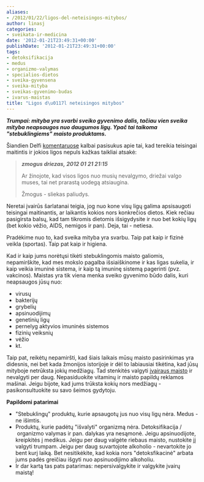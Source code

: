 ```yaml
---
aliases:
- /2012/01/22/ligos-del-neteisingos-mitybos/
author: linasj
categories:
- sveikata-ir-medicina
date: '2012-01-21T23:49:31+00:00'
publishDate: '2012-01-21T23:49:31+00:00'
tags:
- detoksifikacija
- medus
- organizmo-valymas
- specialios-dietos
- sveika-gyvensena
- sveika-mityba
- sveikas-gyvenimo-budas
- ivarus-maistas
title: "Ligos d\u0117l neteisingos mitybos"
---
```

***Trumpai: mityba yra svarbi sveiko gyvenimo dalis, tačiau vien sveika mityba neapsaugos nuo daugumos ligų. Ypač tai taikoma "stebuklingiems" maisto produktams.***

Šiandien Delfi [komentaruose](http://www.delfi.lt/news/daily/Health/is-naturaliu-gydymo-budu-lietuvoje-populiariausios-vaistazoles-biciu-produktai-ir-masazas.d?id=54493517&com=1) kalbai pasisukus apie tai, kad tereikia teisingai maitintis ir jokios ligos nepuls kažkas taikliai atsakė:

> ***zmogus driezas, 2012 01 21 21:15***
> 
> Ar žinojote, kad visos ligos nuo musių nevalgymo, driežai valgo muses, tai net prarastą uodegą atsiaugina.
> 
> Žmogus - sliekas paliudys.


Neretai įvairūs šarlatanai teigia, jog nuo kone visų ligų galima apsisaugoti teisingai maitinantis, ar laikantis kokios nors konkrečios dietos. Kiek rečiau pasigirsta balsų, kad tam tikromis dietomis išsigydysite ir nuo bet kokių ligų (bet kokio vėžio, AIDS, nemigos ir pan). Deja, tai - netiesa.

Pradėkime nuo to, kad sveika mityba yra svarbu. Taip pat kaip ir fizinė veikla (sportas). Taip pat kaip ir higiena.

Kad ir kaip jums norėtųsi tikėti stebuklingomis maisto galiomis, nepamirškite, kad mes mokslo pagalba išsiaiškinome ir kas ligas sukelia, ir kaip veikia imuninė sistema, ir kaip tą imuninę sistemą pagerinti (pvz. vakcinos). Maistas yra tik viena menka sveiko gyvenimo būdo dalis, kuri neapsaugos jūsų nuo:
* virusų
* bakterijų
* grybelių
* apsinuodijimų
* genetinių ligų
* pernelyg aktyvios imuninės sistemos
* fizinių veiksnių
* vėžio
* kt.


Taip pat, reikėtų nepamiršti, kad šiais laikais mūsų maisto pasirinkimas yra didesnis, nei bet kada žmonijos istorijoje ir dėl to labiausiai tikėtina, kad jūsų mityboje netrūksta jokių medžiagų. Tad stenkitės valgyti [įvairaus maisto](http://www.smlpc.lt/media/image/Skyriu/Mityba_fiz_aktyvumas/Maisto_pasirinkimo_piramide..jpg) ir nevalgyti per daug. Nepasiduokite vitaminų ir maisto papildų reklamos mašinai. Jeigu bijote, kad jums trūksta kokių nors medžiagų - pasikonsultuokite su savo šeimos gydytoju.

**Papildomi patarimai**
* "Stebuklingų" produktų, kurie apsaugotų jus nuo visų ligų nėra. Medus - ne išimtis.
* Produktų, kurie padėtų "išvalyti" organizmą nėra. Detoksifikacija /  organizmo valymas ir pan. dalykas yra nesąmonė. Jeigu apsinuodijote, kreipkitės į medikus. Jeigu per daug valgėte riebaus maisto, nustokite jį valgyti trumpam. Jeigu per daug suvartojote alkoholio - nevartokite jo bent kurį laiką. Bet nesitikėkite, kad kokia nors "detoksfikacinė" arbata jums padės greičiau išgyti nuo apsinuodijimo alkoholiu.
* Ir dar kartą tas pats patarimas: nepersivalgykite ir valgykite įvairų maistą!

